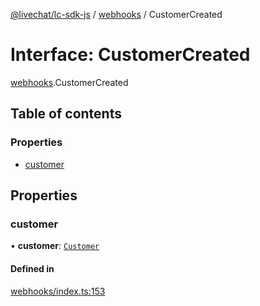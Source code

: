 [@livechat/lc-sdk-js](../README.md) / [webhooks](../modules/webhooks.md) / CustomerCreated

# Interface: CustomerCreated

[webhooks](../modules/webhooks.md).CustomerCreated

## Table of contents

### Properties

- [customer](webhooks.CustomerCreated.md#customer)

## Properties

### customer

• **customer**: [`Customer`](objects.Customer.md)

#### Defined in

[webhooks/index.ts:153](https://github.com/livechat/lc-sdk-js/blob/7431f2f/src/webhooks/index.ts#L153)
